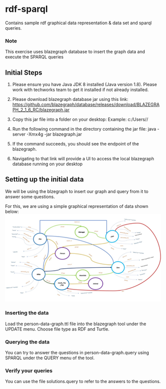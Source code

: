 # rdf-sparql
Contains sample rdf graphical data representation &amp; data set and sparql queries.

### Note
This exercise uses blazegraph database to insert the graph data and execute the SPARQL queries

## Initial Steps

1. Please ensure you have Java JDK 8 installed (Java version 1.8). Please work with techworks team to get it installed if not already installed.

2. Please download blazegraph database jar using this link: https://github.com/blazegraph/database/releases/download/BLAZEGRAPH_2_1_6_RC/blazegraph.jar

3. Copy this jar file into a folder on your desktop:
         Example: c:/Users/<corpid>/<blazegraphdb>

4. Run the following command in the directory containing the jar file:
         java -server -Xmx4g -jar blazegraph.jar

5. If the command succeeds, you should see the endpoint of the blazegraph.

6. Navigating to that link will provide a UI to access the local blazegraph database running on your desktop
         
## Setting up the initial data
We will be using the blzegraph to insert our graph and query from it to answer some questions.
         
For this, we are using a simple graphical representation of data shown below: ![alt text](https://github.com/paachary/rdf-sparql/blob/main/RDF-Graph-Representation-Person-Example.jpg "attached jpeg file link")

### Inserting the data
Load the person-data-graph.ttl file into the blazegraph tool under the UPDATE menu. Choose file type as RDF and Turtle.

### Querying the data
You can try to answer the questions in person-data-graph.query using SPARQL under the QUERY menu of the tool. 

### Verify your queries
You can use the file solutions.query to refer to the answers to the questions.

